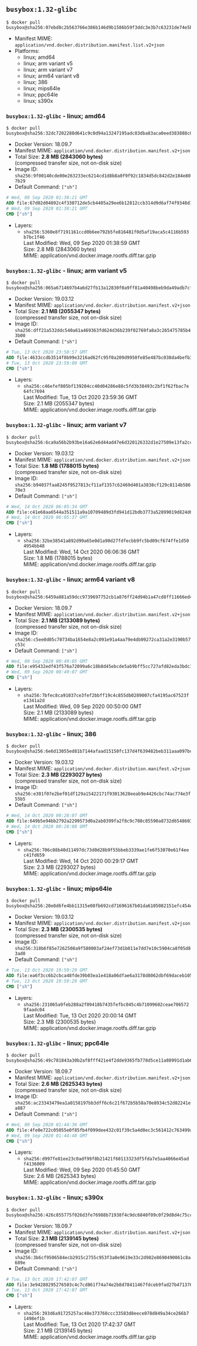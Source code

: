 ## `busybox:1.32-glibc`

```console
$ docker pull busybox@sha256:07ebd8c2b563766e386b146d9b1586b59f3ddc3e3b7c63231de74e5b5a517b1e
```

-	Manifest MIME: `application/vnd.docker.distribution.manifest.list.v2+json`
-	Platforms:
	-	linux; amd64
	-	linux; arm variant v5
	-	linux; arm variant v7
	-	linux; arm64 variant v8
	-	linux; 386
	-	linux; mips64le
	-	linux; ppc64le
	-	linux; s390x

### `busybox:1.32-glibc` - linux; amd64

```console
$ docker pull busybox@sha256:32dc7202280d641c9c0d94a13247195adc83dba83aca0eed383888c01311cfc2
```

-	Docker Version: 18.09.7
-	Manifest MIME: `application/vnd.docker.distribution.manifest.v2+json`
-	Total Size: **2.8 MB (2843060 bytes)**  
	(compressed transfer size, not on-disk size)
-	Image ID: `sha256:9f00140cde00e263233ec6214cd1d8b8a0f9f92c1834d5dc842d2e184e807b29`
-	Default Command: `["sh"]`

```dockerfile
# Wed, 09 Sep 2020 01:38:21 GMT
ADD file:67d02d04892c4f330712de5cb4405a29ee6b12812ccb314d9d6af74f9348d1b2 in / 
# Wed, 09 Sep 2020 01:38:21 GMT
CMD ["sh"]
```

-	Layers:
	-	`sha256:5360e8f7191161ccd0b6ee792b5fe816481f0d5af19aca5c4116b593b7bc1f46`  
		Last Modified: Wed, 09 Sep 2020 01:38:59 GMT  
		Size: 2.8 MB (2843060 bytes)  
		MIME: application/vnd.docker.image.rootfs.diff.tar.gzip

### `busybox:1.32-glibc` - linux; arm variant v5

```console
$ docker pull busybox@sha256:065a6714697b4a6d27fb13a12830f0a9ff81a40498beb9da49adb7cfd87b054d
```

-	Docker Version: 19.03.12
-	Manifest MIME: `application/vnd.docker.distribution.manifest.v2+json`
-	Total Size: **2.1 MB (2055347 bytes)**  
	(compressed transfer size, not on-disk size)
-	Image ID: `sha256:dff21a532ddc540a61a469363fd624d36b239f02769fa8a3c265475785b43b00`
-	Default Command: `["sh"]`

```dockerfile
# Tue, 13 Oct 2020 23:58:57 GMT
ADD file:4633ccdb3514f8b99e3216ad62fc95f0a209d9950fe85e487bc038da4befb385 in / 
# Tue, 13 Oct 2020 23:59:00 GMT
CMD ["sh"]
```

-	Layers:
	-	`sha256:c46efef805bf139204cc40d04286e88c5fd3b38493c2bf1f62fbac7e64fc7694`  
		Last Modified: Tue, 13 Oct 2020 23:59:36 GMT  
		Size: 2.1 MB (2055347 bytes)  
		MIME: application/vnd.docker.image.rootfs.diff.tar.gzip

### `busybox:1.32-glibc` - linux; arm variant v7

```console
$ docker pull busybox@sha256:6ca9a56b2b93be16a62e6d44ad47e6d320126332d1e27509e13fa2cc49b10e9e
```

-	Docker Version: 19.03.12
-	Manifest MIME: `application/vnd.docker.distribution.manifest.v2+json`
-	Total Size: **1.8 MB (1788015 bytes)**  
	(compressed transfer size, not on-disk size)
-	Image ID: `sha256:b94037faa8245f9527813cf11af1357c62469d401a3838cf129c8114b58670e3`
-	Default Command: `["sh"]`

```dockerfile
# Wed, 14 Oct 2020 06:05:34 GMT
ADD file:c41e68aa6544a351511a9a10709489d3fd941d12bdb3773a52899019d824d67a in / 
# Wed, 14 Oct 2020 06:05:37 GMT
CMD ["sh"]
```

-	Layers:
	-	`sha256:32be38541a892d99a65e0d1a90d27fdfecbb9fc5bd09cf674ffe1d504954bb48`  
		Last Modified: Wed, 14 Oct 2020 06:06:36 GMT  
		Size: 1.8 MB (1788015 bytes)  
		MIME: application/vnd.docker.image.rootfs.diff.tar.gzip

### `busybox:1.32-glibc` - linux; arm64 variant v8

```console
$ docker pull busybox@sha256:6459a881a59dcc9739697752cb1a876ff24d94b1a47cd8ff11666ed41b94e6ab
```

-	Docker Version: 18.09.7
-	Manifest MIME: `application/vnd.docker.distribution.manifest.v2+json`
-	Total Size: **2.1 MB (2133089 bytes)**  
	(compressed transfer size, not on-disk size)
-	Image ID: `sha256:c5ee0d05c70734ba1654e8a2c091e91a4aa79e4db09272ca31a2e3190b57c53c`
-	Default Command: `["sh"]`

```dockerfile
# Wed, 09 Sep 2020 00:49:05 GMT
ADD file:e95432edf43f576a72099a6c18b8d45ebcde5ab9bff5cc727afd82eda3bdc159 in / 
# Wed, 09 Sep 2020 00:49:07 GMT
CMD ["sh"]
```

-	Layers:
	-	`sha256:7bfec8ca91037ce3fef2bbff19c4c855db0289007cfa4195ac67523fe1341a2d`  
		Last Modified: Wed, 09 Sep 2020 00:50:00 GMT  
		Size: 2.1 MB (2133089 bytes)  
		MIME: application/vnd.docker.image.rootfs.diff.tar.gzip

### `busybox:1.32-glibc` - linux; 386

```console
$ docker pull busybox@sha256:6e6d13055ed81b7144afaad15150fc137d4f639482beb311aaa097bc57e3cb80
```

-	Docker Version: 19.03.12
-	Manifest MIME: `application/vnd.docker.distribution.manifest.v2+json`
-	Total Size: **2.3 MB (2293027 bytes)**  
	(compressed transfer size, not on-disk size)
-	Image ID: `sha256:e301f07e2bef01df129a15422171f93013628eeab9e4426cbc74ac774e3f55b5`
-	Default Command: `["sh"]`

```dockerfile
# Wed, 14 Oct 2020 00:28:07 GMT
ADD file:649b5e94bb2792a2299573d0a2ab0399fa2f8c9c708c85590a8732d6548603d5 in / 
# Wed, 14 Oct 2020 00:28:08 GMT
CMD ["sh"]
```

-	Layers:
	-	`sha256:706c08b40d11497dc73d0d28b9f55bbeb3339ae1fe6f53070e61f4eec41fd659`  
		Last Modified: Wed, 14 Oct 2020 00:29:17 GMT  
		Size: 2.3 MB (2293027 bytes)  
		MIME: application/vnd.docker.image.rootfs.diff.tar.gzip

### `busybox:1.32-glibc` - linux; mips64le

```console
$ docker pull busybox@sha256:20e8d6fe4bb11315e08fb692cd71696167b01da6105082151efc454e065908f9
```

-	Docker Version: 19.03.12
-	Manifest MIME: `application/vnd.docker.distribution.manifest.v2+json`
-	Total Size: **2.3 MB (2300535 bytes)**  
	(compressed transfer size, not on-disk size)
-	Image ID: `sha256:318b6f85e7262508a9f580003af24ef73d1b011e7dd7e10c5904ca8f05d83ad0`
-	Default Command: `["sh"]`

```dockerfile
# Tue, 13 Oct 2020 19:59:29 GMT
ADD file:ea6f3cc6b2cbca48fde39b03ea1e418a06dfae6a3178d8062dbf69daceb105da in / 
# Tue, 13 Oct 2020 19:59:29 GMT
CMD ["sh"]
```

-	Layers:
	-	`sha256:231065a9feb288a2f09418b7435fefbc045c4b71099602ceae7065729faadc04`  
		Last Modified: Tue, 13 Oct 2020 20:00:14 GMT  
		Size: 2.3 MB (2300535 bytes)  
		MIME: application/vnd.docker.image.rootfs.diff.tar.gzip

### `busybox:1.32-glibc` - linux; ppc64le

```console
$ docker pull busybox@sha256:49c781843a30b2af8fff421e4f2dde9365fb778d5ce11a88991d1ab6056d8f40
```

-	Docker Version: 18.09.7
-	Manifest MIME: `application/vnd.docker.distribution.manifest.v2+json`
-	Total Size: **2.6 MB (2625343 bytes)**  
	(compressed transfer size, not on-disk size)
-	Image ID: `sha256:ac23343479ea1a0158197bb3dff6c6c21f672b5b58a70e8934c52d82241ea887`
-	Default Command: `["sh"]`

```dockerfile
# Wed, 09 Sep 2020 01:44:36 GMT
ADD file:4fe0e722c05055e0f85fb4f099dee432c01f39c5a4d0ec3c561412c763499ab6 in / 
# Wed, 09 Sep 2020 01:44:40 GMT
CMD ["sh"]
```

-	Layers:
	-	`sha256:d997fe81ee23c0adf99f8b21421f60113323df5fda7e5aa4066e45adf4136009`  
		Last Modified: Wed, 09 Sep 2020 01:45:50 GMT  
		Size: 2.6 MB (2625343 bytes)  
		MIME: application/vnd.docker.image.rootfs.diff.tar.gzip

### `busybox:1.32-glibc` - linux; s390x

```console
$ docker pull busybox@sha256:426c855775f026d3fe76988b71938f4c9dc6840f09c0f29d8d4c75cc4238503b
```

-	Docker Version: 18.09.7
-	Manifest MIME: `application/vnd.docker.distribution.manifest.v2+json`
-	Total Size: **2.1 MB (2139145 bytes)**  
	(compressed transfer size, not on-disk size)
-	Image ID: `sha256:3b6cf9506584ecb2915c2755c953f3a0e9619e33c2d982e8690490061c8a689e`
-	Default Command: `["sh"]`

```dockerfile
# Tue, 13 Oct 2020 17:42:07 GMT
ADD file:3e94288295276503c4c7cd861f74a74e2b8d78411467fdceb9fad27b47137630 in / 
# Tue, 13 Oct 2020 17:42:07 GMT
CMD ["sh"]
```

-	Layers:
	-	`sha256:393d6a91725257ac48e373760ccc33583d8eece078d849a34ce266b71498ef1b`  
		Last Modified: Tue, 13 Oct 2020 17:42:37 GMT  
		Size: 2.1 MB (2139145 bytes)  
		MIME: application/vnd.docker.image.rootfs.diff.tar.gzip
